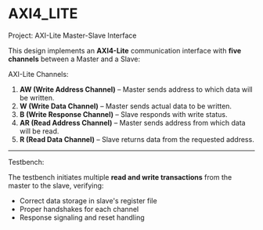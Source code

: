 # AXI4_LITE

  Project: AXI-Lite Master-Slave Interface

This design implements an **AXI4-Lite** communication interface with **five channels** between a Master and a Slave:

 AXI-Lite Channels:

1. **AW (Write Address Channel)** – Master sends address to which data will be written.
2. **W (Write Data Channel)** – Master sends actual data to be written.
3. **B (Write Response Channel)** – Slave responds with write status.
4. **AR (Read Address Channel)** – Master sends address from which data will be read.
5. **R (Read Data Channel)** – Slave returns data from the requested address.

---

 Testbench:

The testbench initiates multiple **read and write transactions** from the master to the slave, verifying:

* Correct data storage in slave's register file
* Proper handshakes for each channel
* Response signaling and reset handling

